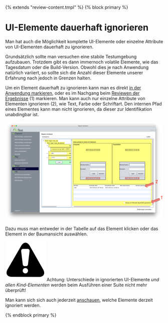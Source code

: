 {% extends "review-content.tmpl" %}
{% block primary %}

UI-Elemente dauerhaft ignorieren
================================

Man hat auch die Möglichkeit komplette UI-Elemente oder einzelne Attribute von UI-Elementen dauerhaft zu ignorieren.

Grundsätzlich sollte man versuchen eine stabile Testumgebung aufzubauen.
Trotzdem gibt es dann immernoch volatile Elemente, wie das Tagesdatum oder die Build-Version.
Obwohl dies je nach Anwendung natürlich variiert, so sollte sich die Anzahl dieser Elemente unserer Erfahrung nach jedoch in Grenzen halten.

Um ein Element dauerhaft zu ignorieren kann man es direkt [in der Anwendung markieren](../replay/ui-elemente-ignorieren.md), 
oder es im Nachgang beim [Reviewen der Ergebnisse](index.md) (1) markieren.
Man kann auch nur einzelne Attribute von Elementen ignorieren (2), wie Text, Farbe oder Schriftart.
Den internen Pfad eines Elementes kann man nicht ignorieren, da dieser zur Identifikation unabdingbar ist.

![GUI Screenshot UI Elemente ignorieren](ui-elemente-ignorieren-1.png)

Dazu muss man entweder in der Tabelle auf das Element klicken oder das Element in der Baumansicht auswählen.

![Warning](../../icons/warning.png) Achtung: Unterschiede in ignorierten UI-Elemente *und allen Kind-Elementen* werden beim Ausführen einer Suite nicht mehr überprüft!

Man kann sich sich auch jederzeit [anschauen](../replay/ui-elemente-ignorieren.md), welche Elemente derzeit ignoriert werden.

{% endblock primary %}